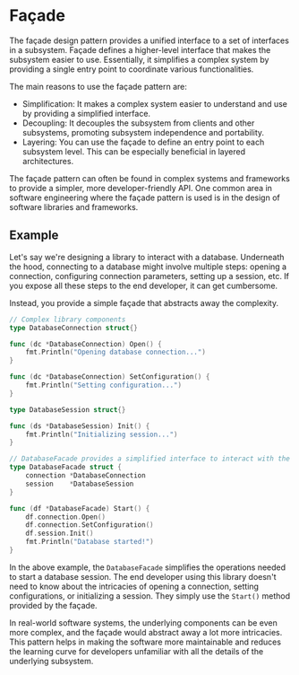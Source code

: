 # Façade

The façade design pattern provides a unified interface to a set of interfaces in a subsystem. Façade defines a higher-level interface that makes the subsystem easier to use. Essentially, it simplifies a complex system by providing a single entry point to coordinate various functionalities.

The main reasons to use the façade pattern are:

 - Simplification: It makes a complex system easier to understand and use by providing a simplified interface.
 - Decoupling: It decouples the subsystem from clients and other subsystems, promoting subsystem independence and portability.
 - Layering: You can use the façade to define an entry point to each subsystem level. This can be especially beneficial in layered architectures.

The façade pattern can often be found in complex systems and frameworks to provide a simpler, more developer-friendly API. One common area in software engineering where the façade pattern is used is in the design of software libraries and frameworks.

## Example

Let's say we're designing a library to interact with a database. Underneath the hood, connecting to a database might involve multiple steps: opening a connection, configuring connection parameters, setting up a session, etc. If you expose all these steps to the end developer, it can get cumbersome.

Instead, you provide a simple façade that abstracts away the complexity.

```go
// Complex library components
type DatabaseConnection struct{}

func (dc *DatabaseConnection) Open() {
	fmt.Println("Opening database connection...")
}

func (dc *DatabaseConnection) SetConfiguration() {
	fmt.Println("Setting configuration...")
}

type DatabaseSession struct{}

func (ds *DatabaseSession) Init() {
	fmt.Println("Initializing session...")
}

// DatabaseFacade provides a simplified interface to interact with the database
type DatabaseFacade struct {
	connection *DatabaseConnection
	session    *DatabaseSession
}

func (df *DatabaseFacade) Start() {
	df.connection.Open()
	df.connection.SetConfiguration()
	df.session.Init()
	fmt.Println("Database started!")
}
```

In the above example, the `DatabaseFacade` simplifies the operations needed to start a database session. The end developer using this library doesn't need to know about the intricacies of opening a connection, setting configurations, or initializing a session. They simply use the `Start()` method provided by the façade.

In real-world software systems, the underlying components can be even more complex, and the façade would abstract away a lot more intricacies. This pattern helps in making the software more maintainable and reduces the learning curve for developers unfamiliar with all the details of the underlying subsystem.